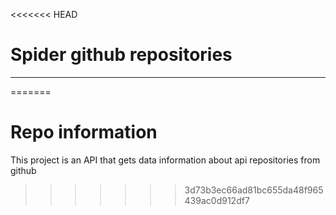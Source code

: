 <<<<<<< HEAD
# Spider github repositories

---
=======
# Repo information

This project is an API that gets data information about api repositories from github
>>>>>>> 3d73b3ec66ad81bc655da48f965439ac0d912df7
